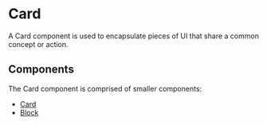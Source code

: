 # Card

A Card component is used to encapsulate pieces of UI that share a common concept or action.

## Components

The Card component is comprised of smaller components:

* [Card](./docs/Card.md)
* [Block](./docs/Block.md)
